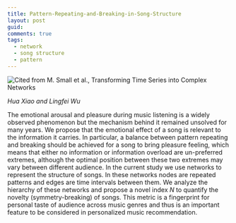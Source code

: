 ```yaml
---
title: Pattern-Repeating-and-Breaking-in-Song-Structure
layout: post
guid:
comments: true
tags:
  - network
  - song structure
  - pattern
---
```



![Cited from M. Small et al., Transforming Time Series into Complex Networks](http://ww2.sinaimg.cn/large/0069KTFugw1eva5kn3dtij30sa0gwgpr.jpg)

*Hua Xiao and Lingfei Wu*

The emotional arousal and pleasure during music listening is a widely observed phenomenon but the mechanism behind it remained unsolved for many years. We propose that the emotional effect of a song is relevant to the information it carries. In particular, a balance between pattern repeating and breaking should be achieved for a song to bring pleasure feeling, which means that either no information or information overload are un-preferred extremes, although the optimal position between these two extremes may vary between different audience. In the current study we use networks to represent the structure of songs. In these networks nodes are repeated patterns and edges are time intervals between them. We analyze the hierarchy of these networks and propose a novel index *N* to quantify the novelty (symmetry-breaking) of songs. This metric is a fingerprint for personal taste of audience across music genres and thus is an important feature to be considered in personalized music recommendation.
